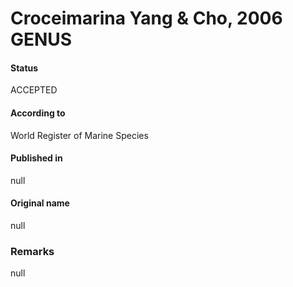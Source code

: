 Croceimarina Yang & Cho, 2006 GENUS
=======

#### Status
ACCEPTED

#### According to
World Register of Marine Species

#### Published in
null

#### Original name
null

### Remarks
null